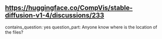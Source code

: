## https://huggingface.co/CompVis/stable-diffusion-v1-4/discussions/233

contains_question: yes
question_part: Anyone know where is the location of the files?